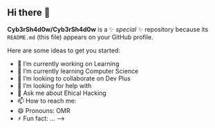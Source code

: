 ## Hi there 👋


**Cyb3rSh4d0w/Cyb3rSh4d0w** is a ✨ _special_ ✨ repository because its `README.md` (this file) appears on your GitHub profile.

Here are some ideas to get you started:

- 🔭 I’m currently working on Learning
- 🌱 I’m currently learning Computer Science
- 👯 I’m looking to collaborate on Dev Plus
- 🤔 I’m looking for help with 
- 💬 Ask me about Ehical Hacking
- 📫 How to reach me: 
- 😄 Pronouns: OMR
- ⚡ Fun fact: ...
-->
